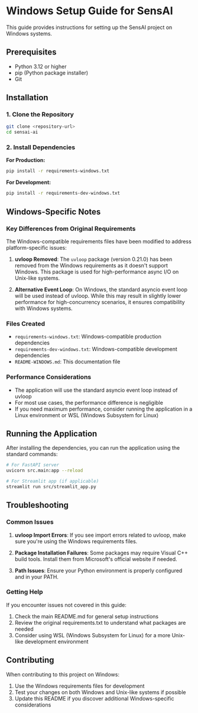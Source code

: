 # Windows Setup Guide for SensAI

This guide provides instructions for setting up the SensAI project on Windows systems.

## Prerequisites

- Python 3.12 or higher
- pip (Python package installer)
- Git

## Installation

### 1. Clone the Repository
```bash
git clone <repository-url>
cd sensai-ai
```

### 2. Install Dependencies

**For Production:**
```bash
pip install -r requirements-windows.txt
```

**For Development:**
```bash
pip install -r requirements-dev-windows.txt
```

## Windows-Specific Notes

### Key Differences from Original Requirements

The Windows-compatible requirements files have been modified to address platform-specific issues:

1. **uvloop Removed**: The `uvloop` package (version 0.21.0) has been removed from the Windows requirements as it doesn't support Windows. This package is used for high-performance async I/O on Unix-like systems.

2. **Alternative Event Loop**: On Windows, the standard asyncio event loop will be used instead of uvloop. While this may result in slightly lower performance for high-concurrency scenarios, it ensures compatibility with Windows systems.

### Files Created

- `requirements-windows.txt`: Windows-compatible production dependencies
- `requirements-dev-windows.txt`: Windows-compatible development dependencies
- `README-WINDOWS.md`: This documentation file

### Performance Considerations

- The application will use the standard asyncio event loop instead of uvloop
- For most use cases, the performance difference is negligible
- If you need maximum performance, consider running the application in a Linux environment or WSL (Windows Subsystem for Linux)

## Running the Application

After installing the dependencies, you can run the application using the standard commands:

```bash
# For FastAPI server
uvicorn src.main:app --reload

# For Streamlit app (if applicable)
streamlit run src/streamlit_app.py
```

## Troubleshooting

### Common Issues

1. **uvloop Import Errors**: If you see import errors related to uvloop, make sure you're using the Windows requirements files.

2. **Package Installation Failures**: Some packages may require Visual C++ build tools. Install them from Microsoft's official website if needed.

3. **Path Issues**: Ensure your Python environment is properly configured and in your PATH.

### Getting Help

If you encounter issues not covered in this guide:
1. Check the main README.md for general setup instructions
2. Review the original requirements.txt to understand what packages are needed
3. Consider using WSL (Windows Subsystem for Linux) for a more Unix-like development environment

## Contributing

When contributing to this project on Windows:
1. Use the Windows requirements files for development
2. Test your changes on both Windows and Unix-like systems if possible
3. Update this README if you discover additional Windows-specific considerations
